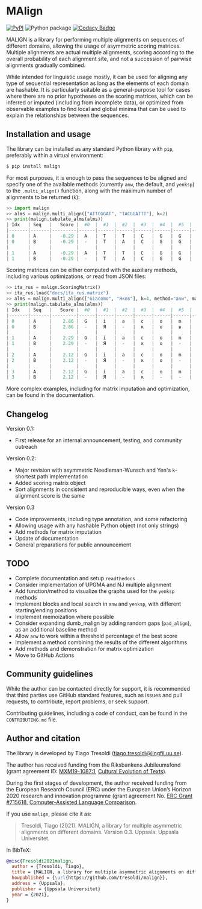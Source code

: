 # MAlign

[![PyPI](https://img.shields.io/pypi/v/malign.svg)](https://pypi.org/project/malign)
![Python package](https://github.com/tresoldi/malign/workflows/Python%20package/badge.svg)
[![Codacy Badge](https://api.codacy.com/project/badge/Grade/f6428290a03742e69a6a5cb512a99650)](https://www.codacy.com/manual/tresoldi/malign?utm_source=github.com&amp;utm_medium=referral&amp;utm_content=tresoldi/malign&amp;utm_campaign=Badge_Grade)

MALIGN is a library for performing multiple alignments on sequences of different
domains, allowing the usage of asymmetric scoring matrices. Multiple alignments
are actual multiple alignments, scoring according to the overall probability
of each alignment site, and not a succession of pairwise alignments gradually
combined.

While intended for linguistic usage mostly, it can be used for aligning any type of
sequential representation as long as the elements of each domain are hashable. It is
particularly suitable as a general-purpose tool for cases where there are no prior
hypotheses on the scoring matrices, which can be inferred or imputed (including
from incomplete data), or optimized from observable examples to find local and
global minima that can be used to explain the relationships between the sequences.

## Installation and usage

The library can be installed as any standard Python library with
`pip`, preferably within a virtual environment:

```bash
$ pip install malign
```

For most purposes, it is enough to pass the sequences to be aligned and
specify one of the available methods (currently `anw`, the default, 
and `yenksp`) to the `.multi_align()` function, along with the maximum
number of alignments to be returned (`k`):

```python
>> import malign                                                                                                      
>> alms = malign.multi_align(["ATTCGGAT", "TACGGATTT"], k=2)                                                   
>> print(malign.tabulate_alms(alms))                                                                                  
| Idx   | Seq   |   Score |  #0  |  #1  |  #2  |  #3  |  #4  |  #5  |  #6  |  #7  |  #8  |  #9  |
|-------|-------|---------|------|------|------|------|------|------|------|------|------|------|
| 0     | A     |   -0.29 |  A   |  T   |  T   |  C   |  G   |  G   |  A   |  -   |  T   |  -   |
| 0     | B     |   -0.29 |  -   |  T   |  A   |  C   |  G   |  G   |  A   |  T   |  T   |  T   |
|       |       |         |      |      |      |      |      |      |      |      |      |      |
| 1     | A     |   -0.29 |  A   |  T   |  T   |  C   |  G   |  G   |  A   |  -   |  -   |  T   |
| 1     | B     |   -0.29 |  -   |  T   |  A   |  C   |  G   |  G   |  A   |  T   |  T   |  T   |
```

Scoring matrices can be either computed with the auxiliary methods, including various
optimizations, or read from JSON files:

```python
>> ita_rus = malign.ScoringMatrix()
>> ita_rus.load("docs/ita_rus.matrix")
>> alms = malign.multi_align(["Giacomo", "Яков"], k=4, method="anw", matrix=ita_rus)
>> print(malign.tabulate_alms(alms))
| Idx   | Seq   |   Score |  #0  |  #1  |  #2  |  #3  |  #4  |  #5  |  #6  |  #7  |
|-------|-------|---------|------|------|------|------|------|------|------|------|
| 0     | A     |    2.86 |  G   |  i   |  a   |  c   |  o   |  m   |  o   |      |
| 0     | B     |    2.86 |  -   |  Я   |  -   |  к   |  о   |  в   |  -   |      |
|       |       |         |      |      |      |      |      |      |      |      |
| 1     | A     |    2.29 |  G   |  i   |  a   |  c   |  o   |  m   |  o   |      |
| 1     | B     |    2.29 |  -   |  Я   |  -   |  к   |  о   |  -   |  в   |      |
|       |       |         |      |      |      |      |      |      |      |      |
| 2     | A     |    2.12 |  G   |  i   |  a   |  c   |  o   |  m   |  o   |  -   |
| 2     | B     |    2.12 |  -   |  Я   |  -   |  к   |  о   |  -   |  -   |  в   |
|       |       |         |      |      |      |      |      |      |      |      |
| 3     | A     |    2.12 |  G   |  i   |  a   |  c   |  o   |  m   |  o   |  -   |
| 3     | B     |    2.12 |  -   |  Я   |  -   |  к   |  -   |  -   |  о   |  в   |
```

More complex examples, including for matrix imputation and optimization, can
be found in the documentation.

## Changelog

Version 0.1:
  - First release for an internal announcement, testing, and community outreach

Version 0.2:
  - Major revision with asymmetric Needleman-Wunsch and Yen's `k`-shortest path
    implementation
  - Added scoring matrix object
  - Sort alignments in consistent and reproducible ways, even when the alignment
    score is the same

Version 0.3
  - Code improvements, including type annotation, and some refactoring
  - Allowing usage with any hashable Python object (not only strings)
  - Add methods for matrix imputation  
  - Update of documentation
  - General preparations for public announcement

## TODO

  - Complete documentation and setup `readthedocs`
  - Consider implementation of UPGMA and NJ multiple alignment
  - Add function/method to visualize the graphs used for the `yenksp` methods
  - Implement blocks and local search in `anw` and `yenksp`, with different
    starting/ending positions
  - Implement memoization where possible
  - Consider expanding dumb_malign by adding random gaps (`pad_align`), as an additional
    baseline method
  - Allow `anw` to work within a threshold percentage of the best score
  - Implement a method combining the results of the different algorithms
  - Add methods and demonstration for matrix optimization
  - Move to GitHub Actions

## Community guidelines

While the author can be contacted directly for support, it is recommended
that third parties use GitHub standard features, such as issues and
pull requests, to contribute, report problems, or seek support.

Contributing guidelines, including a code of conduct, can be found in
the `CONTRIBUTING.md` file.

## Author and citation

The library is developed by Tiago Tresoldi (tiago.tresoldi@lingfil.uu.se).

The author has received funding from the Riksbankens Jubileumsfond
(grant agreement ID: [MXM19-1087:1](https://www.rj.se/en/anslag/2019/cultural-evolution-of-texts/),
[Cultural Evolution of Texts](https://github.com/evotext/)).

During the first stages of development, the author received funding from the
European Research Council (ERC) under the European Union’s Horizon 2020
research and innovation programme (grant agreement
No. [ERC Grant #715618](https://cordis.europa.eu/project/rcn/206320/factsheet/en),
[Computer-Assisted Language Comparison](https://digling.org/calc/).

If you use `malign`, please cite it as:

  > Tresoldi, Tiago (2021). MALIGN, a library for multiple asymmetric alignments on
  > different domains. Version 0.3. Uppsala: Uppsala Universitet.

In BibTeX:

```bibtex
@misc{Tresoldi2021malign,
  author = {Tresoldi, Tiago},
  title = {MALIGN, a library for multiple asymmetric alignments on different domains. Version 0.3},
  howpublished = {\url{https://github.com/tresoldi/malign}},
  address = {Uppsala},
  publisher = {Uppsala Universitet}
  year = {2021},
}
```
